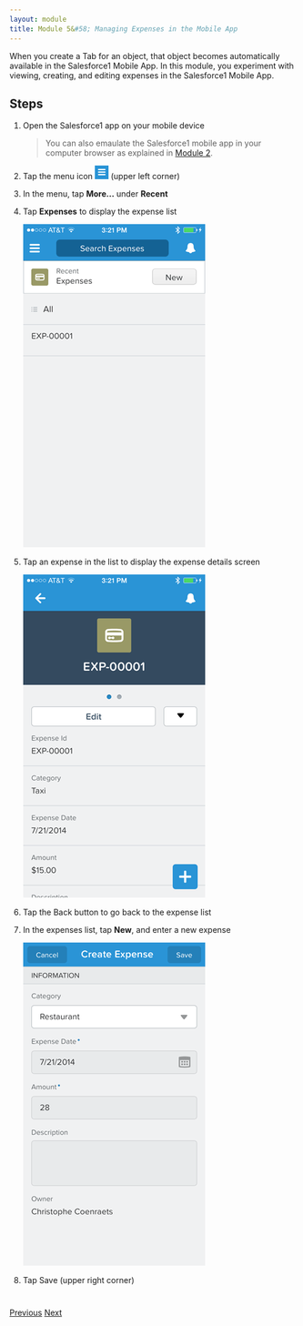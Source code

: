 ```yaml
---
layout: module
title: Module 5&#58; Managing Expenses in the Mobile App
---
```

When you create a Tab for an object, that object becomes automatically available in the Salesforce1 Mobile App. In 
this module, you experiment with viewing, creating, and editing expenses in the Salesforce1 Mobile App.
## Steps

1. Open the Salesforce1 app on your mobile device 

    > You can also emaulate the Salesforce1 mobile app in your computer browser as
 explained in [Module 2](install-salesforce1-app.html).

1. Tap the menu icon ![](images/hamburger.png) (upper left corner)
 
1. In the menu, tap **More...** under **Recent**
 
1. Tap **Expenses** to display the expense list

    ![](images/expense_list.png)

1. Tap an expense in the list to display the expense details screen
 
    ![](images/expense_details.png)

1. Tap the Back button to go back to the expense list
 
1. In the expenses list, tap **New**, and enter a new expense

    ![](images/expense_new.png)
 
1. Tap Save (upper right corner)


<div class="row" style="margin-top:40px;">
<div class="col-sm-12">
<a href="create-expenses-tab.html" class="btn btn-default"><i class="glyphicon glyphicon-chevron-left"></i> Previous</a>
<a href="create-mobile-layout.html" class="btn btn-default pull-right">Next <i class="glyphicon glyphicon-chevron-right"></i></a>
</div>
</div>

